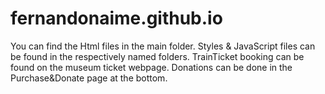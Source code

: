 # fernandonaime.github.io
You can find the Html files in the main folder.
Styles & JavaScript files can be found in the respectively named folders.
TrainTicket booking can be found on the museum ticket webpage.
Donations can be done in the Purchase&Donate page at the bottom.
